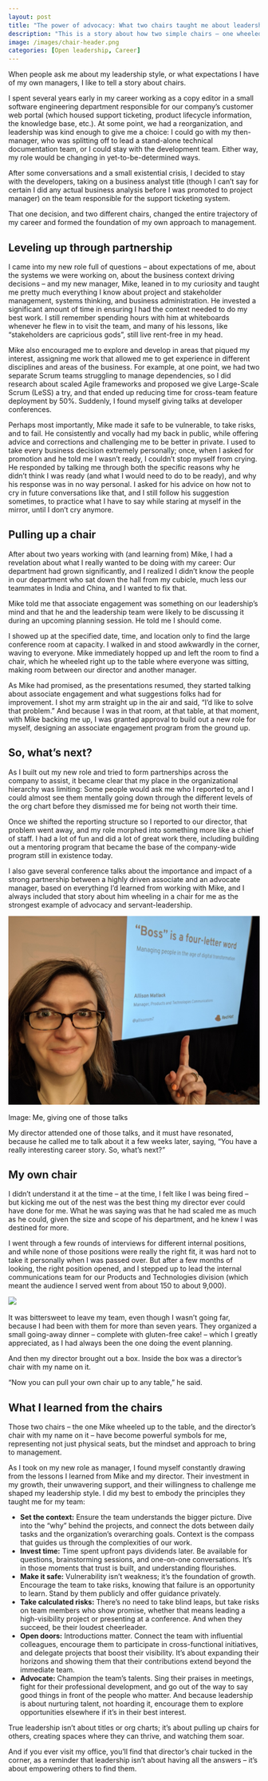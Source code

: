 ```yaml
---
layout: post
title: "The power of advocacy: What two chairs taught me about leadership"
description: "This is a story about how two simple chairs – one wheeled up by a supportive manager, and another with a director's name plate – shaped my approach to management. In the end, leadership isn't about titles; it's about creating spaces for others to thrive and empowering them to soar."
image: /images/chair-header.png
categories: [Open leadership, Career]
---
```



When people ask me about my leadership style, or what expectations I have of my own managers, I like to tell a story about chairs.

I spent several years early in my career working as a copy editor in a small software engineering department responsible for our company’s customer web portal (which housed support ticketing, product lifecycle information, the knowledge base, etc.). At some point, we had a reorganization, and leadership was kind enough to give me a choice: I could go with my then-manager, who was splitting off to lead a stand-alone technical documentation team, or I could stay with the development team. Either way, my role would be changing in yet-to-be-determined ways.

After some conversations and a small existential crisis, I decided to stay with the developers, taking on a business analyst title (though I can’t say for certain I did any actual business analysis before I was promoted to project manager) on the team responsible for the support ticketing system. 

That one decision, and two different chairs, changed the entire trajectory of my career and formed the foundation of my own approach to management.

## Leveling up through partnership

I came into my new role full of questions – about expectations of me, about the systems we were working on, about the business context driving decisions – and my new manager, Mike, leaned in to my curiosity and taught me pretty much everything I know about project and stakeholder management, systems thinking, and business administration. He invested a significant amount of time in ensuring I had the context needed to do my best work. I still remember spending hours with him at whiteboards whenever he flew in to visit the team, and many of his lessons, like “stakeholders are capricious gods”, still live rent-free in my head.

Mike also encouraged me to explore and develop in areas that piqued my interest, assigning me work that allowed me to get experience in different disciplines and areas of the business. For example, at one point, we had two separate Scrum teams struggling to manage dependencies, so I did research about scaled Agile frameworks and proposed we give Large-Scale Scrum (LeSS) a try, and that ended up reducing time for cross-team feature deployment by 50%. Suddenly, I found myself giving talks at developer conferences.

Perhaps most importantly, Mike made it safe to be vulnerable, to take risks, and to fail. He consistently and vocally had my back in public, while offering advice and corrections and challenging me to be better in private. I used to take every business decision extremely personally; once, when I asked for promotion and he told me I wasn’t ready, I couldn’t stop myself from crying. He responded by talking me through both the specific reasons why he didn’t think I was ready (and what I would need to do to be ready), and why his response was in no way personal. I asked for his advice on how not to cry in future conversations like that, and I still follow his suggestion sometimes, to practice what I have to say while staring at myself in the mirror, until I don’t cry anymore. 

## Pulling up a chair

After about two years working with (and learning from) Mike, I had a revelation about what I really wanted to be doing with my career: Our department had grown significantly, and I realized I didn’t know the people in our department who sat down the hall from my cubicle, much less our teammates in India and China, and I wanted to fix that. 

Mike told me that associate engagement was something on our leadership’s mind and that he and the leadership team were likely to be discussing it during an upcoming planning session. He told me I should come.

I showed up at the specified date, time, and location only to find the large conference room at capacity. I walked in and stood awkwardly in the corner, waving to everyone. Mike immediately hopped up and left the room to find a chair, which he wheeled right up to the table where everyone was sitting, making room between our director and another manager. 

As Mike had promised, as the presentations resumed, they started talking about associate engagement and what suggestions folks had for improvement. I shot my arm straight up in the air and said, “I’d like to solve that problem.” And because I was in that room, at that table, at that moment, with Mike backing me up, I was granted approval to build out a new role for myself, designing an associate engagement program from the ground up.

## So, what’s next?

As I built out my new role and tried to form partnerships across the company to assist, it became clear that my place in the organizational hierarchy was limiting: Some people would ask me who I reported to, and I could almost see them mentally going down through the different levels of the org chart before they dismissed me for being not worth their time. 

Once we shifted the reporting structure so I reported to our director, that problem went away, and my role morphed into something more like a chief of staff. I had a lot of fun and did a lot of great work there, including building out a mentoring program that became the base of the company-wide program still in existence today.

I also gave several conference talks about the importance and impact of a strong partnership between a highly driven associate and an advocate manager, based on everything I’d learned from working with Mike, and I always included that story about him wheeling in a chair for me as the strongest example of advocacy and servant-leadership. 

![Me giving one of those talks](/images/boss-talk.jpg)

<div class="image_caption">
  <p>Image: Me, giving one of those talks</p>
</div>

My director attended one of those talks, and it must have resonated, because he called me to talk about it a few weeks later, saying, “You have a really interesting career story. So, what’s next?”

## My own chair

I didn’t understand it at the time – at the time, I felt like I was being fired – but kicking me out of the nest was the best thing my director ever could have done for me. What he was saying was that he had scaled me as much as he could, given the size and scope of his department, and he knew I was destined for more. 

I went through a few rounds of interviews for different internal positions, and while none of those positions were really the right fit, it was hard not to take it personally when I was passed over. But after a few months of looking, the right position opened, and I stepped up to lead the internal communications team for our Products and Technologies division (which meant the audience I served went from about 150 to about 9,000).

<div class="about_headshot">
  <img src="{{ site:baseurl }}/images/director-chair.jpg" />
</div>

It was bittersweet to leave my team, even though I wasn’t going far, because I had been with them for more than seven years. They organized a small going-away dinner – complete with gluten-free cake! – which I greatly appreciated, as I had always been the one doing the event planning.

And then my director brought out a box. Inside the box was a director’s chair with my name on it. 

“Now you can pull your own chair up to any table,” he said.

## What I learned from the chairs

Those two chairs – the one Mike wheeled up to the table, and the director’s chair with my name on it – have become powerful symbols for me, representing not just physical seats, but the mindset and approach to bring to management.

As I took on my new role as manager, I found myself constantly drawing from the lessons I learned from Mike and my director. Their investment in my growth, their unwavering support, and their willingness to challenge me shaped my leadership style. I did my best to embody the principles they taught me for my team:

* **Set the context:** Ensure the team understands the bigger picture. Dive into the “why” behind the projects, and connect the dots between daily tasks and the organization’s overarching goals. Context is the compass that guides us through the complexities of our work.
* **Invest time:** Time spent upfront pays dividends later. Be available for questions, brainstorming sessions, and one-on-one conversations. It’s in those moments that trust is built, and understanding flourishes. 
* **Make it safe:** Vulnerability isn’t weakness; it’s the foundation of growth. Encourage the team to take risks, knowing that failure is an opportunity to learn. Stand by them publicly and offer guidance privately. 
* **Take calculated risks:** There’s no need to take blind leaps, but take risks on team members who show promise, whether that means leading a high-visibility project or presenting at a conference. And when they succeed, be their loudest cheerleader.
* **Open doors:** Introductions matter. Connect the team with influential colleagues, encourage them to participate in cross-functional initiatives, and delegate projects that boost their visibility. It’s about expanding their horizons and showing them that their contributions extend beyond the immediate team.
* **Advocate:** Champion the team’s talents. Sing their praises in meetings, fight for their professional development, and go out of the way to say good things in front of the people who matter. And because leadership is about nurturing talent, not hoarding it, encourage them to explore opportunities elsewhere if it’s in their best interest.

True leadership isn’t about titles or org charts; it’s about pulling up chairs for others, creating spaces where they can thrive, and watching them soar.

And if you ever visit my office, you’ll find that director’s chair tucked in the corner, as a reminder that leadership isn’t about having all the answers – it’s about empowering others to find them.
